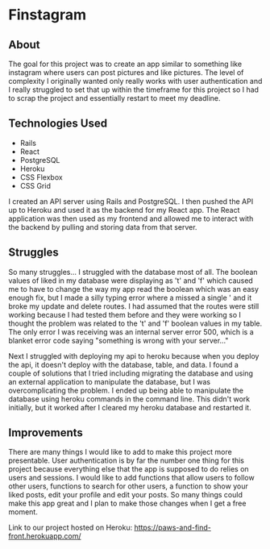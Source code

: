 # Finstagram

## About
The goal for this project was to create an app similar to something like instagram where users can post pictures and like pictures. The level of complexity I originally wanted only really works with user authentication and I really struggled to set that up within the timeframe for this project so I had to scrap the project and essentially restart to meet my deadline.

## Technologies Used
- Rails
- React
- PostgreSQL
- Heroku
- CSS Flexbox
- CSS Grid

I created an API server using Rails and PostgreSQL. I then pushed the API up to Heroku and used it as the backend for my React app. The React application was then used as my frontend and allowed me to interact with the backend by pulling and storing data from that server.

## Struggles
So many struggles... I struggled with the database most of all. The boolean values of liked in my database were displaying as 't' and 'f' which caused me to have to change the way my app read the boolean which was an easy enough fix, but I made a silly typing error where a missed a single ' and it broke my update and delete routes. I had assumed that the routes were still working because I had tested them before and they were working so I thought the problem was related to the 't' and 'f' boolean values in my table. The only error I was receiving was an internal server error 500, which is a blanket error code saying "something is wrong with your server..."

Next I struggled with deploying my api to heroku because when you deploy the api, it doesn't deploy with the database, table, and data. I found a couple of solutions that I tried including migrating the database and using an external application to manipulate the database, but I was overcomplicating the problem. I ended up being able to manipulate the database using heroku commands in the command line. This didn't work initially, but it worked after I cleared my heroku database and restarted it.

## Improvements
There are many things I would like to add to make this project more presentable. User authentication is by far the number one thing for this project because everything else that the app is supposed to do relies on users and sessions. I would like to add functions that allow users to follow other users, functions to search for other users, a function to show your liked posts, edit your profile and edit your posts. So many things could make this app great and I plan to make those changes when I get a free moment.

Link to our project hosted on Heroku: https://paws-and-find-front.herokuapp.com/
